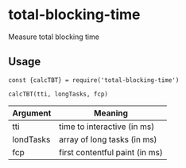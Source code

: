 # total-blocking-time
Measure total blocking time


## Usage

```
const {calcTBT} = require('total-blocking-time')

calcTBT(tti, longTasks, fcp)

```

Argument | Meaning 
--------- | -------
tti | time to interactive (in ms)
londTasks | array of long tasks (in ms)
fcp | first contentful paint (in ms)
